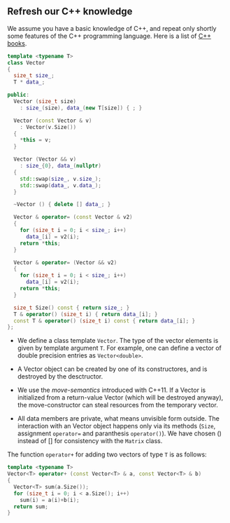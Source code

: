 ## Refresh our C++ knowledge

We assume you have a basic knowledge of C++, and repeat only shortly some features of the C++ programming language. Here is a list of [C++ books](https://stackoverflow.com/questions/388242/the-definitive-c-book-guide-and-list).




```cpp
template <typename T>
class Vector
{
  size_t size_;
  T * data_;

public:
  Vector (size_t size) 
    : size_(size), data_(new T[size]) { ; }

  Vector (const Vector & v)
    : Vector(v.Size())
  {
    *this = v;
  }

  Vector (Vector && v)
    : size_{0}, data_(nullptr)
  {
    std::swap(size_, v.size_);
    std::swap(data_, v.data_);
  }

  ~Vector () { delete [] data_; }

  Vector & operator= (const Vector & v2)
  {
    for (size_t i = 0; i < size_; i++)
      data_[i] = v2(i);
    return *this;
  }

  Vector & operator= (Vector && v2)
  {
    for (size_t i = 0; i < size_; i++)
      data_[i] = v2(i);
    return *this;
  }

  size_t Size() const { return size_; }
  T & operator() (size_t i) { return data_[i]; }
  const T & operator() (size_t i) const { return data_[i]; }
};
```

* We define a class template `Vector`. The type of the vector elements is given by template argument `T`. For example, one can define a vector of double precision entries as `Vector<double>`.

* A Vector object can be created by one of its constructores, and is destroyed by the desctructor.

* We use the *move-semantics* introduced with C++11. If a Vector is initialized from a return-value Vector (which will be destroyed anyway), the move-constructor can steal resources from the temporary vector.

* All data members are private, what means unvisible form outside. The interaction with an Vector object happens only via its methods (`Size`, assignment `operator=` and paranthesis `operator()`). We have chosen () instead of [] for consistency with the `Matrix` class.



The function `operator+` for adding two vectors of type `T` is as follows:

```cpp
template <typename T>
Vector<T> operator+ (const Vector<T> & a, const Vector<T> & b)
{
  Vector<T> sum(a.Size());
  for (size_t i = 0; i < a.Size(); i++)
    sum(i) = a(i)+b(i);
  return sum;
}  
```

